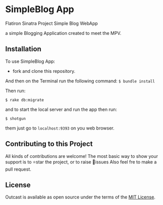# SimpleBlog App

Flatiron Sinatra Project Simple Blog WebApp
 
 a simple Blogging Application created to meet the MPV. 

## Installation

To use SimpleBlog App:

- fork and clone this repository.

And then on the Terminal run the following command:
`$ bundle install` 

Then run:

`$ rake db:migrate`

and to start the local server and run the app then run:

`$ shotgun`

them just go to `localhost:9393` on you web browser. 
 
 ## Contributing to this Project

 All kinds of contributions are welcome! The most basic way to show your support is to ⭐️star the project, or to raise 🐞issues Also feel fre to make a pull request.

 ## License

Outcast is available as open source under the terms of the [MIT License](https://opensource.org/licenses/MIT).
